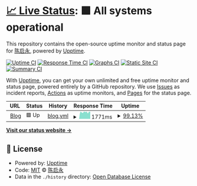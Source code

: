 # [📈 Live Status](https://chenishr.github.io/upptime): <!--live status--> **🟩 All systems operational**

This repository contains the open-source uptime monitor and status page for [陈启永](https://blog.chenishr.com), powered by [Upptime](https://github.com/upptime/upptime).

[![Uptime CI](https://github.com/koj-co/upptime/workflows/Uptime%20CI/badge.svg)](https://github.com/koj-co/upptime/actions?query=workflow%3A%22Uptime+CI%22)
[![Response Time CI](https://github.com/koj-co/upptime/workflows/Response%20Time%20CI/badge.svg)](https://github.com/koj-co/upptime/actions?query=workflow%3A%22Response+Time+CI%22)
[![Graphs CI](https://github.com/koj-co/upptime/workflows/Graphs%20CI/badge.svg)](https://github.com/koj-co/upptime/actions?query=workflow%3A%22Graphs+CI%22)
[![Static Site CI](https://github.com/koj-co/upptime/workflows/Static%20Site%20CI/badge.svg)](https://github.com/koj-co/upptime/actions?query=workflow%3A%22Static+Site+CI%22)
[![Summary CI](https://github.com/koj-co/upptime/workflows/Summary%20CI/badge.svg)](https://github.com/koj-co/upptime/actions?query=workflow%3A%22Summary+CI%22)

With [Upptime](https://upptime.js.org), you can get your own unlimited and free uptime monitor and status page, powered entirely by a GitHub repository. We use [Issues](https://github.com/chenishr/upptime/issues) as incident reports, [Actions](https://github.com/chenishr/upptime/actions) as uptime monitors, and [Pages](https://chenishr.github.io/upptime) for the status page.

<!--start: status pages-->
<!-- This summary is generated by Upptime (https://github.com/upptime/upptime) -->
<!-- Do not edit this manually, your changes will be overwritten -->
<!-- prettier-ignore -->
| URL | Status | History | Response Time | Uptime |
| --- | ------ | ------- | ------------- | ------ |
| <img alt="" src="https://icons.duckduckgo.com/ip3/blog.chenishr.com.ico" height="13"> [Blog](https://blog.chenishr.com) | 🟩 Up | [blog.yml](https://github.com/chenishr/upptime/commits/HEAD/history/blog.yml) | <details><summary><img alt="Response time graph" src="./graphs/blog/response-time-week.png" height="20"> 1771ms</summary><br><a href="https://chenishr.github.io/upptime/history/blog"><img alt="Response time 1721" src="https://img.shields.io/endpoint?url=https%3A%2F%2Fraw.githubusercontent.com%2Fchenishr%2Fupptime%2FHEAD%2Fapi%2Fblog%2Fresponse-time.json"></a><br><a href="https://chenishr.github.io/upptime/history/blog"><img alt="24-hour response time 1752" src="https://img.shields.io/endpoint?url=https%3A%2F%2Fraw.githubusercontent.com%2Fchenishr%2Fupptime%2FHEAD%2Fapi%2Fblog%2Fresponse-time-day.json"></a><br><a href="https://chenishr.github.io/upptime/history/blog"><img alt="7-day response time 1771" src="https://img.shields.io/endpoint?url=https%3A%2F%2Fraw.githubusercontent.com%2Fchenishr%2Fupptime%2FHEAD%2Fapi%2Fblog%2Fresponse-time-week.json"></a><br><a href="https://chenishr.github.io/upptime/history/blog"><img alt="30-day response time 1745" src="https://img.shields.io/endpoint?url=https%3A%2F%2Fraw.githubusercontent.com%2Fchenishr%2Fupptime%2FHEAD%2Fapi%2Fblog%2Fresponse-time-month.json"></a><br><a href="https://chenishr.github.io/upptime/history/blog"><img alt="1-year response time 1732" src="https://img.shields.io/endpoint?url=https%3A%2F%2Fraw.githubusercontent.com%2Fchenishr%2Fupptime%2FHEAD%2Fapi%2Fblog%2Fresponse-time-year.json"></a></details> | <details><summary><a href="https://chenishr.github.io/upptime/history/blog">99.13%</a></summary><a href="https://chenishr.github.io/upptime/history/blog"><img alt="All-time uptime 91.55%" src="https://img.shields.io/endpoint?url=https%3A%2F%2Fraw.githubusercontent.com%2Fchenishr%2Fupptime%2FHEAD%2Fapi%2Fblog%2Fuptime.json"></a><br><a href="https://chenishr.github.io/upptime/history/blog"><img alt="24-hour uptime 98.50%" src="https://img.shields.io/endpoint?url=https%3A%2F%2Fraw.githubusercontent.com%2Fchenishr%2Fupptime%2FHEAD%2Fapi%2Fblog%2Fuptime-day.json"></a><br><a href="https://chenishr.github.io/upptime/history/blog"><img alt="7-day uptime 99.13%" src="https://img.shields.io/endpoint?url=https%3A%2F%2Fraw.githubusercontent.com%2Fchenishr%2Fupptime%2FHEAD%2Fapi%2Fblog%2Fuptime-week.json"></a><br><a href="https://chenishr.github.io/upptime/history/blog"><img alt="30-day uptime 82.76%" src="https://img.shields.io/endpoint?url=https%3A%2F%2Fraw.githubusercontent.com%2Fchenishr%2Fupptime%2FHEAD%2Fapi%2Fblog%2Fuptime-month.json"></a><br><a href="https://chenishr.github.io/upptime/history/blog"><img alt="1-year uptime 90.57%" src="https://img.shields.io/endpoint?url=https%3A%2F%2Fraw.githubusercontent.com%2Fchenishr%2Fupptime%2FHEAD%2Fapi%2Fblog%2Fuptime-year.json"></a></details>

<!--end: status pages-->

[**Visit our status website →**](https://chenishr.github.io/upptime)

## 📄 License

- Powered by: [Upptime](https://github.com/upptime/upptime)
- Code: [MIT](./LICENSE) © [陈启永](https://blog.chenishr.com)
- Data in the `./history` directory: [Open Database License](https://opendatacommons.org/licenses/odbl/1-0/)
